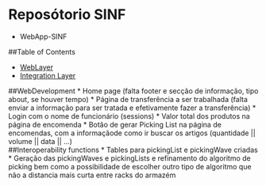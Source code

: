 # Reposótorio SINF

- WebApp-SINF

##Table of Contents
* [WebLayer](#web)
* [Integration Layer](#integration)

<div id='web'>
##WebDevelopment
* Home page (falta footer e secção de informação, tipo about, se houver tempo)
* Página de transferência a ser trabalhada (falta enviar a informação para ser tratada e efetivamente fazer a transferência) 
* Login com o nome de funcionário (sessions)
* Valor total dos produtos na página de encomenda
* Botão de gerar Picking List na página de encomendas, com a informaçãode como ir buscar os artigos (quantidade || volume || data || ...)


<div id='integration'>
##Interoperability functions
* Tables para pickingList e pickingWave criadas
* Geração das pickingWaves e pickingLists e refinamento do algoritmo de picking bem como a possibilidade de escolher outro tipo de algoritmo que não a distancia mais curta entre racks do armazém
